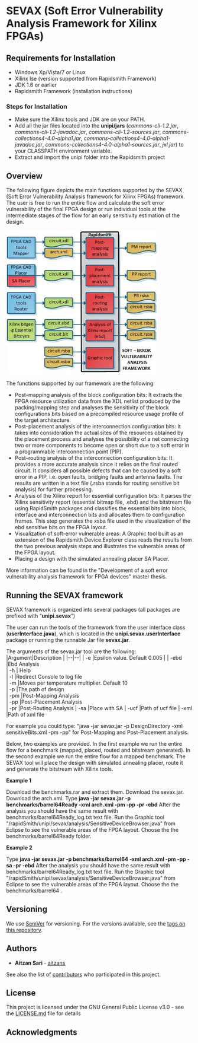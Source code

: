 # SEVAX (Soft Error Vulnerability Analysis Framework for Xilinx FPGAs)  

## Requirements for Installation

 - Windows Xp/Vista/7 or Linux
 - Xilinx Ise (version supported from Rapidsmith Framework)
 - JDK 1.6 or earlier
 - Rapidsmith Framework (installation instructions)
 
### Steps for Installation
 - Make sure the Xilinx tools and JDK are on your PATH.
 - Add all the jar files located into the **unipi/jars** (*commons-cli-1.2.jar*, *commons-cli-1.2-javadoc.jar*, *commons-cli-1.2-sources.jar*, *commons-collections4-4.0-alpha1.jar*, *commons-collections4-4.0-alpha1-javadoc.jar*, *commons-collections4-4.0-alpha1-sources.jar*, *jxl.jar*) to your CLASSPATH environment variable.
 - Extract and import the unipi folder into the  Rapidsmith project

## Overview

The following figure depicts the main functions supported by the SEVAX (Soft Error Vulnerability Analysis framework for Xilinx FPGAs) framework. The user is free to run the entire flow and calculate the soft error vulnerability of the final FPGA design or run individual tools at the intermediate stages of the flow for an early sensitivity estimation of the design.

![](https://github.com/unipieslab/sevax/blob/master/pics/flowjpg.jpg)

The functions supported by our framework are the following:

 - Post–mapping analysis of the block configuration bits: It extracts the FPGA resource utilization data from the XDL netlist produced by the packing/mapping step and analyses the sensitivity of the block configurations bits based on a precompiled resource usage profile of the target architecture.
 - Post–placement analysis of the interconnection configuration bits: It takes into consideration the actual sites of the resources obtained by the placement process and analyses the possibility of a net connecting two or more components to become open or short due to a soft error in a programmable interconnection point (PIP).
 - Post–routing analysis of the interconnection configuration bits: It provides a more accurate analysis since it relies on the final routed circuit. It considers all possible defects that can be caused by a soft error in a PIP, i.e. open faults, bridging faults and antenna faults. The results are written in a text file (.rsba stands for routing sensitive bit analysis) for further processing.
 - Analysis of the Xilinx report for essential configuration bits: It parses the Xilinx sensitivity report (essential bitmap file, .ebd) and the bitstream file using RapidSmith packages and classifies the essential bits into block, interface and interconnection bits and allocates them to configuration frames. This step generates the xsba file used in the visualization of the ebd sensitive bits on the FPGA layout.
 - Visualization of soft-error vulnerable areas: A Graphic tool built as an extension of the Rapidsmith Device.Explorer class reads the results from the two previous analysis steps and illustrates the vulnerable areas of the FPGA layout.
 - Placing a design with the simulated annealing placer SA Placer.

More information can be found in the "Development of a soft error vulnerability analysis framework for FPGA devices" master thesis.

## Running the SEVAX framework

SEVAX framework is organized into several packages (all packages are prefixed with “**unipi.sevax**”)

The user can run the tools of the framework from the user interface class (**userInterface.java**), which is located in the **unipi.sevax.userInterface** package or running the runnable Jar file **sevax.jar**.

The arguments of the sevax.jar tool are the following: 
|Argument|Description  |
|--|--|
| -e |Epsilon value. Default 0.005  |
| -ebd |Ebd Analysis  
| -h | Help  
| -l |Redirect Console to log file  
| -m |Moves per temperature multiplier. Default 10  
| -p |The path of design  
| -pm |Post-Mapping Analysis  
| -pp |Post-Placement Analysis  
| -pr |Post-Routing Analysis
| -sa |Place with SA
| -ucf |Path of ucf file
| -xml |Path of xml file  

For example you could type: "java -jar sevax.jar -p DesignDirectory -xml sensitiveBits.xml -pm -pp" for Post-Mapping and Post-Placement analysis.

Below, two examples are provided. In the first example we run the entire flow for a benchmark (mapped, placed, routed and bitstream generated). In the second example we run the entire flow for a mapped benchmark. The SEVAX tool will place the design with simulated annealing placer, route it and generate the bitstream with Xilinx tools.

**Example 1**

Download the benchmarks.rar and extract them.
Download the sevax.jar.
Download the arch.xml.
Type **java -jar sevax.jar -p benchmarks/barrel64Ready -xml arch.xml -pm -pp -pr -ebd**
After the analysis you should have the same result with benchmarks/barrel64Ready_log.txt text file.
Run the Graphic tool "/rapidSmith/unipi/sevax/analysis/SensitiveDeviceBrowser.java" from Eclipse to see the vulnerable areas of the FPGA layout.
Choose the the benchmarks/barrel64Ready folder.

**Example 2**

Type **java -jar sevax.jar -p benchmarks/barrel64 -xml arch.xml -pm -pp -sa -pr -ebd**
After the analysis you should have the same result with benchmarks/barrel64Ready_log.txt text file.
Run the Graphic tool "/rapidSmith/unipi/sevax/analysis/SensitiveDeviceBrowser.java" from Eclipse to see the vulnerable areas of the FPGA layout.
Choose the the benchmarks/barrel64 .

## Versioning

We use [SemVer](http://semver.org/) for versioning. For the versions available, see the [tags on this repository](https://github.com/unipieslab/sevax/tags). 

## Authors

* **Aitzan Sari** -  [aitzans](https://github.com/aitzans)

See also the list of [contributors](https://github.com/unipieslab/sevax/contributors) who participated in this project.

## License

This project is licensed under the GNU General Public License v3.0 - see the [LICENSE.md](LICENSE.md) file for details

## Acknowledgments
